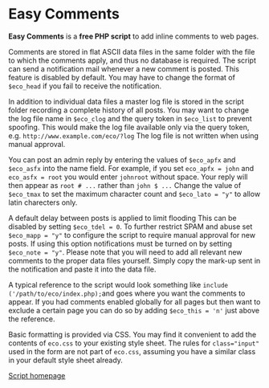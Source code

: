 # Easy Comments

**Easy Comments** is a **free PHP script** to add inline comments to web pages.

Comments are stored in flat ASCII data files in the same folder with the file to which the comments apply, and thus no database is required. The script can send a notification mail whenever a new comment is posted. This feature is disabled by default. You may have to change the format of `$eco_head` if you fail to receive the notification.

In addition to individual data files a master log file is stored in the script folder recording a complete history of all posts. You may want to change the log file name in `$eco_clog` and the query token in `$eco_list` to prevent spoofing. This would make the log file available only via the query token, e.g. `http://www.example.com/eco/?log` The log file is not written when using manual approval.

You can post an admin reply by entering the values of `$eco_apfx` and `$eco_asfx` into the name field. For example, if you set `eco_apfx = john` and `eco_asfx = root` you would enter `johnroot` without space. Your reply will then appear as `root # ...` rather than `john $ ...` Change the value of `$eco_tmax` to set the maximum character count and `$eco_lato = "y"` to allow latin charecters only.

A default delay between posts is applied to limit flooding This can be disabled by setting `$eco_tdel = 0`. To further restrict SPAM and abuse set `$eco_mapp = "y"` to configure the script to require manual approval for new posts. If using this option notifications must be turned on by setting `$eco_note = "y"`. Please note that you will need to add all relevant new comments to the proper data files yourself. Simply copy the mark-up sent in the notification and paste it into the data file.

A typical reference to the script would look something like `include ('/path/to/eco/index.php);`and goes where you want the comments to appear. If you had comments enabled globally for all pages but then want to exclude a certain page you can do so by adding `$eco_this = 'n'` just above the reference.

Basic formatting is provided via CSS. You may find it convenient to add the contents of `eco.css` to your existing style sheet. The rules for `class="input"` used in the form are not part of `eco.css`, assuming you have a similar class in your default style sheet already.


[Script homepage](http://phclaus.com/php-scripts/easy-comments/)

